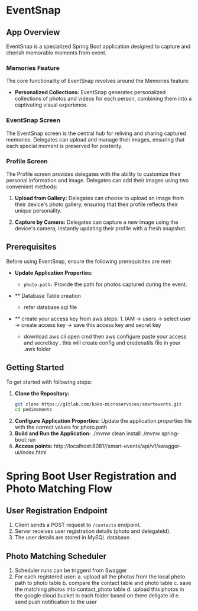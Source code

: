 # EventSnap

## App Overview

EventSnap is a specialized Spring Boot application designed to capture and cherish memorable moments from  event. 

### Memories Feature

The core functionality of EventSnap revolves around the Memories feature:

- **Personalized Collections:** EventSnap generates personalized collections of photos and videos for each person, combining them into a captivating visual experience.

### EventSnap Screen

The EventSnap screen is the central hub for reliving and sharing captured memories. Delegates can upload and manage their images, ensuring that each special moment is preserved for posterity.

### Profile Screen

The Profile screen provides delegates with the ability to customize their personal information and image. Delegates can add their images using two convenient methods:

1. **Upload from Gallery:** Delegates can choose to upload an image from their device's photo gallery, ensuring that their profile reflects their unique personality.

2. **Capture by Camera:** Delegates can capture a new image using the device's camera, instantly updating their profile with a fresh snapshot.

## Prerequisites

Before using EventSnap, ensure the following prerequisites are met:

- **Update Application Properties:**
  - `photo.path:` Provide the path for photos captured during the event.
  
- ** Database Table creation
	- refer database.sql file
	
- ** create your access key from aws
	steps:
		1. IAM -> users -> select user -> create access key -> save this access key and secret key
	- download aws cli
		open cmd then 
		aws configure
		paste your access and secretkey . 
		this will create config and credenatils file in your .aws folder
		

## Getting Started

To get started with following steps:

1. **Clone the Repository:**
   ```bash
   git clone https://gitlab.com/koko-microservices/smartevents.git
   cd pedimoments
2. **Configure Application Properties:**
   Update the application.properties file with the correct values for photo.path 
3. **Build and Run the Application:**
	./mvnw clean install
	./mvnw spring-boot:run
4. **Access points:**
  http://localhost:8081//smart-events/api/v1/swagger-ui/index.html
  
# Spring Boot User Registration and Photo Matching Flow

## User Registration Endpoint
1. Client sends a POST request to `/contacts` endpoint.
2. Server receives user registration details (photo and delegateId).
4. The user details are stored in MySQL database.

## Photo Matching Scheduler
1. Scheduler runs can be triggerd from Swagger
2. For each registered user:
   a. upload all the photos from the local photo path to photo table
   b. compare the contact table and photo table 
   c. save the matching photos into contact_photo table
   d. upload this photos in the google cloud bucket in each folder based on there deligate id
   e. send push notification to the user
   





  
